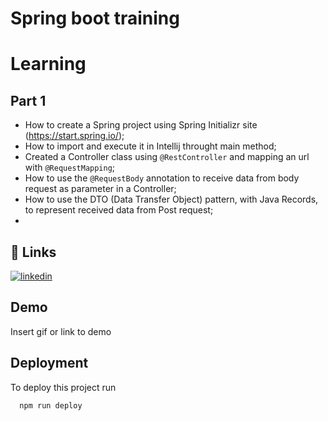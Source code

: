 
# Spring boot training

# Learning 

## Part 1

- How to create a Spring project using Spring Initializr site (https://start.spring.io/);
- How to import and execute it in Intellij throught main method;
- Created a Controller class using `@RestController` and mapping an url with `@RequestMapping`;
- How to use the `@RequestBody` annotation to receive data from body request as parameter in a Controller; 
- How to use the DTO (Data Transfer Object) pattern, with Java Records, to represent received data from Post request;
- 


## 🔗 Links
[![linkedin](https://img.shields.io/badge/linkedin-0A66C2?style=for-the-badge&logo=linkedin&logoColor=white)](https://www.linkedin.com/in/vitorgonzaga/)


## Demo

Insert gif or link to demo


## Deployment

To deploy this project run

```bash
  npm run deploy
```

